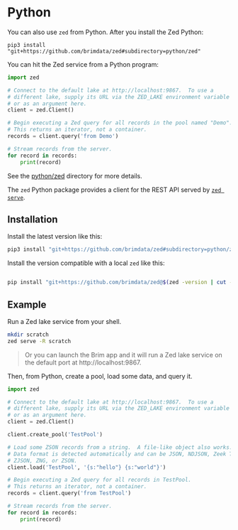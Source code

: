 # Python

You can also use `zed` from Python.  After you install the Zed Python:
```
pip3 install "git+https://github.com/brimdata/zed#subdirectory=python/zed"
```
You can hit the Zed service from a Python program:
```python
import zed

# Connect to the default lake at http://localhost:9867.  To use a
# different lake, supply its URL via the ZED_LAKE environment variable
# or as an argument here.
client = zed.Client()

# Begin executing a Zed query for all records in the pool named "Demo".
# This returns an iterator, not a container.
records = client.query('from Demo')

# Stream records from the server.
for record in records:
    print(record)
```
See the [python/zed](python/zed) directory for more details.


The `zed` Python package provides a client for the REST API served by
[`zed serve`](../../cmd/zed/serve).

## Installation

Install the latest version like this:
```sh
pip3 install "git+https://github.com/brimdata/zed#subdirectory=python/zed"
```

Install the version compatible with a local `zed` like this:
```sh

pip install "git+https://github.com/brimdata/zed@$(zed -version | cut -d ' ' -f 2)#subdirectory=python/zed"
```

## Example

Run a Zed lake service from your shell.
```sh
mkdir scratch
zed serve -R scratch
```
> Or you can launch the Brim app and it will run a Zed lake service
> on the default port at http://localhost:9867.

Then, from Python, create a pool, load some data, and query it.
```python
import zed

# Connect to the default lake at http://localhost:9867.  To use a
# different lake, supply its URL via the ZED_LAKE environment variable
# or as an argument here.
client = zed.Client()

client.create_pool('TestPool')

# Load some ZSON records from a string.  A file-like object also works.
# Data format is detected automatically and can be JSON, NDJSON, Zeek TSV,
# ZJSON, ZNG, or ZSON.
client.load('TestPool', '{s:"hello"} {s:"world"}')

# Begin executing a Zed query for all records in TestPool.
# This returns an iterator, not a container.
records = client.query('from TestPool')

# Stream records from the server.
for record in records:
    print(record)
```
